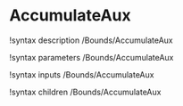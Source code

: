 <!-- MOOSE Documentation Stub: Remove this when content is added. -->

# AccumulateAux
!syntax description /Bounds/AccumulateAux

!syntax parameters /Bounds/AccumulateAux

!syntax inputs /Bounds/AccumulateAux

!syntax children /Bounds/AccumulateAux
